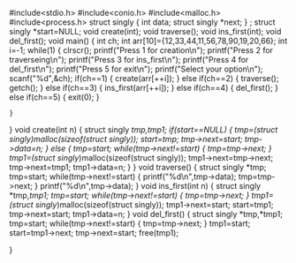 #include<stdio.h>
#include<conio.h>
#include<malloc.h>
#include<process.h>
struct singly
{
int data;
struct singly *next;
} ;
struct singly *start=NULL;
void create(int);
void traverse();
void ins_first(int);
void del_first();
void main()
{
int ch;
int arr[10]={12,33,44,11,56,78,90,19,20,66};
int i=-1;
while(1)
	{
	clrscr();
	printf("Press 1 for creation\n");
	printf("Press 2 for traverseing\n");
	printf("Press 3 for ins_first\n");
	printf("Press 4 for del_first\n");
	printf("Press 5 for exit\n");
	printf("Select your option\n");
	scanf("%d",&ch);
	if(ch==1)
		{
		create(arr[++i]);
		}
	else if(ch==2)
		{
		traverse();
		getch();
		}
	else if(ch==3)
		{
		ins_first(arr[++i]);
		}
	else if(ch==4)
		{
		del_first();
		}
	else if(ch==5)
		{
		exit(0);
		}

	}

}
void create(int n)
{
struct singly *tmp,*tmp1;
if(start==NULL)
	{
	tmp=(struct singly*)malloc(sizeof(struct singly));
	start=tmp;
	tmp->next=start;
	tmp->data=n;
	}
else
	{
	tmp=start;
	while(tmp->next!=start)
		{
		tmp=tmp->next;
		}
	tmp1=(struct singly*)malloc(sizeof(struct singly));
	tmp1->next=tmp->next;
	tmp->next=tmp1;
	tmp1->data=n;
	}
}
void traverse()
{
struct singly *tmp;
tmp=start;
while(tmp->next!=start)
	{
	 printf("%d\n",tmp->data);
	 tmp=tmp->next;
	}
printf("%d\n",tmp->data);
}
void ins_first(int n)
{
struct singly *tmp,*tmp1;
tmp=start;
while(tmp->next!=start)
	{
	tmp=tmp->next;
	}
tmp1=(struct singly*)malloc(sizeof(struct singly));
tmp1->next=start;
start=tmp1;
tmp->next=start;
tmp1->data=n;
}
void del_first()
{
struct singly *tmp,*tmp1;
tmp=start;
while(tmp->next!=start)
	{
	tmp=tmp->next;
	}
tmp1=start;
start=tmp1->next;
tmp->next=start;
free(tmp1);

}
